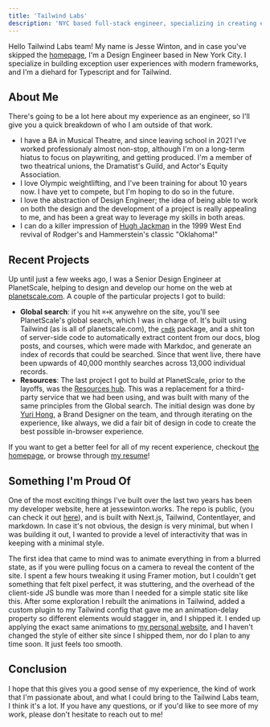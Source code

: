 ```yaml
---
title: 'Tailwind Labs'
description: 'NYC based full-stack engineer, specializing in creating exceptional UI & UX with modern frameworks'
---
```


Hello Tailwind Labs team! My name is Jesse Winton, and in case you've skipped the [homepage](https://jessewinton.works), I'm a Design Engineer based in New York City. I specialize in building exception user experiences with modern frameworks, and I'm a diehard for Typescript and for Tailwind.

## About Me

There's going to be a lot here about my experience as an engineer, so I'll give you a quick breakdown of who I am outside of that work.

- I have a BA in Musical Theatre, and since leaving school in 2021 I've worked professionaly almost non-stop, although I'm on a long-term hiatus to focus on playwriting, and getting produced. I'm a member of two theatrical unions, the Dramatist's Guild, and Actor's Equity Association.
- I love Olympic weightlifting, and I've been training for about 10 years now. I have yet to compete, but I'm hoping to do so in the future.
- I love the abstraction of Design Engineer; the idea of being able to work on both the design and the development of a project is really appealing to me, and has been a great way to leverage my skills in both areas.
- I can do a killer impression of [Hugh Jackman](https://www.youtube.com/watch?v=DfjhzV1Sd14&ab_channel=Rodgers%26Hammerstein) in the 1999 West End revival of Rodger's and Hammerstein's classic "Oklahoma!"

## Recent Projects

Up until just a few weeks ago, I was a Senior Design Engineer at PlanetScale, helping to design and develop our home on the web at [planetscale.com](https://planetscale.com). A couple of the particular projects I got to build:

- **Global search**: if you hit `⌘+K` anywehre on the site, you'll see PlanetScale's global search, which I was in charge of. It's built using Tailwind (as is all of planetscale.com), the [`cmdk`](https://cmdk.paco.me) package, and a shit ton of server-side code to automatically extract content from our docs, blog posts, and courses, which were made with Markdoc, and generate an index of records that could be searched. Since that went live, there have been upwards of 40,000 monthly searches across 13,000 individual records.
- **Resources**: The last project I got to build at PlanetScale, prior to the layoffs, was the [Resources hub](https://planetscale.com/resources). This was a replacement for a third-party service that we had been using, and was built with many of the same principles from the Global search. The initial design was done by [Yuri Hong](https://yurihong.com), a Brand Designer on the team, and through iterating on the experience, like always, we did a fair bit of design in code to create the best possible in-browser experience.

If you want to get a better feel for all of my recent experience, checkout [the homepage](https://jessewinton.works), or browse through [my resume](https://jessewinton.works/docs/resume.pdf)!

## Something I'm Proud Of

One of the most exciting things I've built over the last two years has been my developer website, here at jessewinton.works. The repo is public, (you can check it out [here](https://github.com/thejessewinton/jessewinton.works)), and is built with Next.js, Tailwind, Contentlayer, and markdown. In case it's not obvious, the design is very minimal, but when I was building it out, I wanted to provide a level of interactivity that was in keeping with a minimal style.

The first idea that came to mind was to animate everything in from a blurred state, as if you were pulling focus on a camera to reveal the content of the site. I spent a few hours tweaking it using Framer motion, but I couldn't get something that felt pixel perfect, it was stuttering, and the overhead of the client-side JS bundle was more than I needed for a simple static site like this. After some exploration I rebuilt the animations in Tailwind, added a custom plugin to my Tailwind config that gave me an animation-delay property so different elements would stagger in, and I shipped it. I ended up applying the exact same animations to [my personal website](https://jessewinton.com), and I haven't changed the style of either site since I shipped them, nor do I plan to any time soon. It just feels too smooth.

## Conclusion

I hope that this gives you a good sense of my experience, the kind of work that I'm passionate about, and what I could bring to the Tailwind Labs team, I think it's a lot. If you have any questions, or if you'd like to see more of my work, please don't hesitate to reach out to me!

